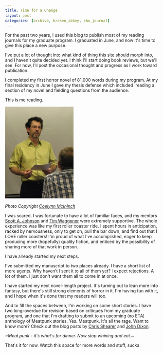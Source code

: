 ```yaml
---
title: Time for a Change
layout: post
categories: [archive, broken_abbey, shu_journal]
---
```

For the past two years, I used this blog to publish most of my reading
journals for my graduate program. I graduated in June, and now it's time
to give this place a new purpose.

I've put a lot of thought into what kind of thing this site should morph
into, and I haven't quite decided yet. I think I'll start doing book
reviews, but we'll see. For now, I'll post the occasional thought and
progress as I work toward publication.

I completed my first horror novel of 81,000 words during my program. At
my final residency in June I gave my thesis defense which included 
reading a section of my novel and fielding questions from the audience.

This is me reading.

[![](/assets/imported/2011/07/Thesis-Reading-225x300.jpg "Thesis Reading")](/assets/imported/2011/07/Thesis-Reading.jpg)

*Photo Copyright [Coelynn McIninch](http://coelynn.com/)*

I was scared. I was fortunate to have a lot of familiar faces, and my
mentors [Scott A.
Johnson](http://www.americanhorrorwriter.net "Scott A. Johnson") and
[Tim Waggoner](http://www.timwaggoner.com/) were extremely supportive.
The whole experience was like my first roller coaster ride. I spent
hours in anticipation, racked by nervousness, only to get on, pull the
bar down, and find out that I LOVE roller coasters! I'm proud of what
I've accomplished, eager to keep producing more (hopefully) quality
fiction, and enticed by the possibility of sharing more of that work in
person.

I have already started my next steps.

I've submitted my manuscript to two places already. I have a short list
of more agents. Why haven't I sent it to all of them yet? I expect
rejections. A lot of them. I just don't want them all to come in at
once.

I have started my next novel-length project. It's turning out to lean
more into fantasy, but there's still strong elements of horror in it.
I'm having fun with it, and I hope when it's done that my readers will
too.

And to fill the spaces between, I'm working on some short stories. I
have two long-overdue for revision based on critiques from my graduate
program, and one that I'm drafting to submit to an upcoming (no ETA)
anthology of Meatpunk stories. Yes. Meatpunk. It's all the rage. Want to
know more? Check out the blog posts by [Chris
Shearer](http://apulpsolemnity.blogspot.com/2011/06/beginningmeatpunk.html)
and [John
Dixon](http://booksandboxing.blogspot.com/2011/07/meatpunk.html).

*\~Meat punk - it's what's for dinner. Now stop whining and eat.\~*

That's it for now. Watch this space for more words and stuff, sucka.
